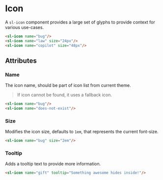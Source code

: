 <script setup>
	import Preview from '../../components/preview.vue';
</script>

# Icon

A `sl-icon` component provides a large set of glyphs to provide context for various use-cases.

<Preview>
  <sl-icon name="bug"/>
  <sl-icon name="law" size="24px"/>
  <sl-icon name="copilot" size="48px"/>
</Preview>

``` html
<sl-icon name="bug"/>
<sl-icon name="law" size="24px"/>
<sl-icon name="copilot" size="48px"/>
```

## Attributes

### Name

The icon name, should be part of icon list from current theme.

> If icon cannot be found, it uses a fallback icon.

<Preview>
  <sl-icon name="bug"/>
  <sl-icon name="does-not-exist"/>
</Preview>

``` html
<sl-icon name="bug"/>
<sl-icon name="does-not-exist"/>
```

### Size

Modifies the icon size, defaults to `1em`, that represents the current font-size.

<Preview>
  <sl-icon name="bug" size="2em"/>
</Preview>

``` html
<sl-icon name="bug" size="2em"/>
```

### Tooltip

Adds a tooltip text to provide more information.

<Preview>
  <sl-icon name="gift" tooltip="Something awesome hides inside!"/>
</Preview>

``` html
<sl-icon name="gift" tooltip="Something awesome hides inside!"/>
```
